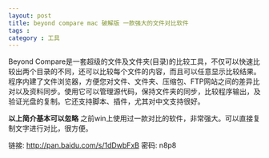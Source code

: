 ```yaml
---
layout: post
title: beyond compare mac 破解版 一款强大的文件对比软件
tags :
category : 工具
---
```


Beyond Compare是一套超级的文件及文件夹(目录)的比较工具，不仅可以快速比较出两个目录的不同，还可以比较每个文件的内容，而且可以任意显示比较结果。程序内建了文件浏览器，方便您对文件、文件夹、压缩包、FTP网站之间的差异比对以及资料同步。使用它可以管理源代码，保持文件夹的同步，比较程序输出，及验证光盘的复制。它还支持脚本、插件，尤其对中文支持很好。

**以上简介基本可以忽略**
之前win上使用过一款对比的软件，非常强大。可以直接复制文字进行对比，很方便。

链接: http://pan.baidu.com/s/1dDwbFxB 密码: n8p8